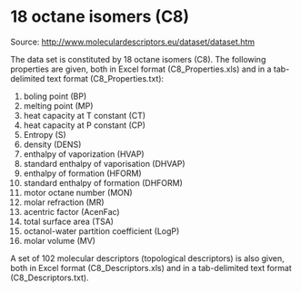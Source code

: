 # 18 octane isomers (C8)

Source: http://www.moleculardescriptors.eu/dataset/dataset.htm

The data set is constituted by 18 octane isomers (C8).
The following properties are given, both in Excel format (C8_Properties.xls) and
in a tab-delimited text format (C8_Properties.txt):

1) boling point (BP)
2) melting point (MP)
3) heat capacity at T constant (CT)
4) heat capacity at P constant (CP)
5) Entropy (S)
6) density (DENS)
7) enthalpy of vaporization (HVAP)
8) standard enthalpy of vaporisation (DHVAP)
9) enthalpy of formation (HFORM)
10) standard enthalpy of formation (DHFORM)
11) motor octane number (MON)
12) molar refraction (MR)
13) acentric factor (AcenFac)
14) total surface area (TSA)
15) octanol-water partition coefficient (LogP)
16) molar volume (MV)

A set of 102 molecular descriptors (topological descriptors) is also given, both
in Excel format (C8_Descriptors.xls) and in a tab-delimited text format
(C8_Descriptors.txt).
